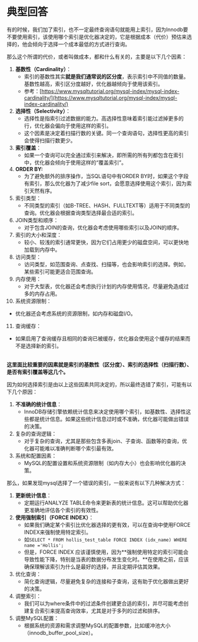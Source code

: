 # 典型回答

有的时候，我们加了索引，也不一定最终查询语句就能用上索引，因为Innodb要不要使用索引，该使用哪个索引是优化器决定的，它是根据成本（代价）预估来选择的，他会倾向于选择一个成本最低的方式进行查询。

那么这个所谓的代价，或者叫做成本，都和什么有关的，主要是以下几个因素：

1. **基数性（Cardinality）**：
   - 索引的基数性其实**就是我们通常说的区分度**，表示索引中不同值的数量。基数性越高，索引区分度越好，优化器越倾向于使用该索引。
   - 参考：[https://www.mysqltutorial.org/mysql-index/mysql-index-cardinality/](https://www.mysqltutorial.org/mysql-index/mysql-index-cardinality/)
2. **选择性（Selectivity）**：
   - 选择性是指索引过滤数据的能力。高选择性意味着索引能过滤掉更多的行，优化器会偏向于使用这样的索引。
   - 这个因素是决定着扫描行数的关键。同一个查询语句，选择性更高的索引会使得扫描行数更少。
3. **索引覆盖**：
   - 如果一个查询可以完全通过索引来解决，即所需的所有列都包含在索引中，优化器会倾向于使用这样的“覆盖索引”。
4. **ORDER BY:**
   - 为了避免额外的排序操作，当SQL语句中有ORDER BY时，如果这个字段有索引，那么优化器为了减少file sort，会愿意选择使用这个索引，因为索引天然有序。
5. 索引类型：
   - 不同类型的索引（如B-TREE、HASH、FULLTEXT等）适用于不同类型的查询。优化器会根据查询类型选择最合适的索引。
6. JOIN类型和顺序：
   - 对于包含JOIN的查询，优化器会考虑使用哪些索引以及JOIN的顺序。
7. 索引的大小和深度：
   - 较小、较浅的索引通常更快，因为它们占用更少的磁盘空间，可以更快地加载到内存中。
8. 访问类型：
   - 访问类型，如范围查询、点查找、扫描等，也会影响索引的选择。例如，某些索引可能更适合范围查询。
9. 内存使用：
   - 对于大型表，优化器还会考虑执行计划的内存使用情况，尽量避免造成过多的内存占用。
10. 系统资源限制：
   - 优化器还会考虑系统的资源限制，如内存和磁盘I/O。
11. 查询缓存：
   - 如果启用了查询缓存且相同的查询已被缓存，优化器会使用这个缓存的结果而不是选择新的索引。

<br />**这里面比较重要的因素就是索引的基数性（区分度）、索引的选择性（扫描行数）、是否有索引覆盖等这几个。**

因为如何选择索引是由以上这些因素共同决定的，所以最终选错了索引，可能有以下几个原因：

1. **不准确的统计信息**：
   - InnoDB存储引擎依赖统计信息来决定使用哪个索引，如基数性、选择性这些都是统计信息。如果这些统计信息过时或不准确，优化器可能做出错误的决策。
2. 复杂的查询逻辑：
   - 对于复杂的查询，尤其是那些包含多表join、子查询、函数等的查询，优化器可能难以准确判断哪个索引最有效。
3. 系统和配置因素：
   - MySQL的配置设置和系统资源限制（如内存大小）也会影响优化器的决策。

那么，如果发现mysql选择了一个错误的索引，一般来说有以下几种解决方式：

1. **更新统计信息**：
   - 定期运行ANALYZE TABLE命令来更新表的统计信息。这可以帮助优化器更准确地评估各个索引的有效性。
2. **使用强制索引（FORCE INDEX）**：
   - 如果我们确定某个索引比优化器选择的更有效，可以在查询中使用FORCE INDEX来强制使用特定索引。
   - 如`SELECT * FROM hollis_test_table FORCE INDEX (idx_name) WHERE name ='Hollis';`
   - 但是，FORCE INDEX 应该谨慎使用，因为**强制使用特定的索引可能会导致性能下降，特别是当表的数据分布发生变化时。**在使用之前，应该确保理解该索引为什么是最好的选择，并且定期评估其效果。
3. 优化查询：
   - 简化查询逻辑，尽量避免复杂的连接和子查询，这有助于优化器做出更好的决策。
4. 调整索引：
   - 我们可以为where条件中的过滤条件创建更合适的索引，并尽可能考虑创建复合索引来提高查询效率，尤其是对于多列的过滤和排序。
5. 调整MySQL配置：
   - 根据系统的资源和需求调整MySQL的配置参数，比如缓冲池大小（innodb_buffer_pool_size）。
